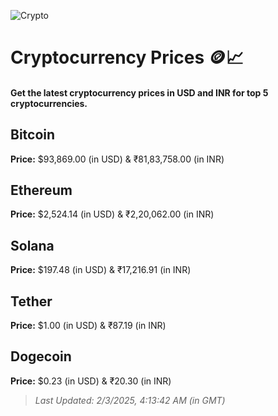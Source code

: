 
![Crypto](https://www.techguide.com.au/wp-content/uploads/2020/11/crypto3.jpeg)

# Cryptocurrency Prices 🪙📈

#### Get the latest cryptocurrency prices in USD and INR for top 5 cryptocurrencies.

## Bitcoin

**Price:** $93,869.00 (in USD) & ₹81,83,758.00 (in INR)

## Ethereum

**Price:** $2,524.14 (in USD) & ₹2,20,062.00 (in INR)

## Solana

**Price:** $197.48 (in USD) & ₹17,216.91 (in INR)

## Tether

**Price:** $1.00 (in USD) & ₹87.19 (in INR)

## Dogecoin

**Price:** $0.23 (in USD) & ₹20.30 (in INR)

> _Last Updated: 2/3/2025, 4:13:42 AM (in GMT)_
